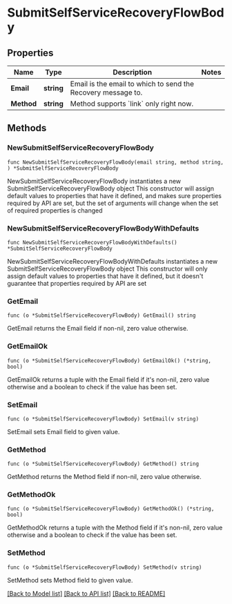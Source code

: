 # SubmitSelfServiceRecoveryFlowBody

## Properties

Name | Type | Description | Notes
------------ | ------------- | ------------- | -------------
**Email** | **string** | Email is the email to which to send the Recovery message to. | 
**Method** | **string** | Method supports &#x60;link&#x60; only right now. | 

## Methods

### NewSubmitSelfServiceRecoveryFlowBody

`func NewSubmitSelfServiceRecoveryFlowBody(email string, method string, ) *SubmitSelfServiceRecoveryFlowBody`

NewSubmitSelfServiceRecoveryFlowBody instantiates a new SubmitSelfServiceRecoveryFlowBody object
This constructor will assign default values to properties that have it defined,
and makes sure properties required by API are set, but the set of arguments
will change when the set of required properties is changed

### NewSubmitSelfServiceRecoveryFlowBodyWithDefaults

`func NewSubmitSelfServiceRecoveryFlowBodyWithDefaults() *SubmitSelfServiceRecoveryFlowBody`

NewSubmitSelfServiceRecoveryFlowBodyWithDefaults instantiates a new SubmitSelfServiceRecoveryFlowBody object
This constructor will only assign default values to properties that have it defined,
but it doesn't guarantee that properties required by API are set

### GetEmail

`func (o *SubmitSelfServiceRecoveryFlowBody) GetEmail() string`

GetEmail returns the Email field if non-nil, zero value otherwise.

### GetEmailOk

`func (o *SubmitSelfServiceRecoveryFlowBody) GetEmailOk() (*string, bool)`

GetEmailOk returns a tuple with the Email field if it's non-nil, zero value otherwise
and a boolean to check if the value has been set.

### SetEmail

`func (o *SubmitSelfServiceRecoveryFlowBody) SetEmail(v string)`

SetEmail sets Email field to given value.


### GetMethod

`func (o *SubmitSelfServiceRecoveryFlowBody) GetMethod() string`

GetMethod returns the Method field if non-nil, zero value otherwise.

### GetMethodOk

`func (o *SubmitSelfServiceRecoveryFlowBody) GetMethodOk() (*string, bool)`

GetMethodOk returns a tuple with the Method field if it's non-nil, zero value otherwise
and a boolean to check if the value has been set.

### SetMethod

`func (o *SubmitSelfServiceRecoveryFlowBody) SetMethod(v string)`

SetMethod sets Method field to given value.



[[Back to Model list]](../README.md#documentation-for-models) [[Back to API list]](../README.md#documentation-for-api-endpoints) [[Back to README]](../README.md)


